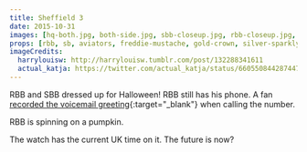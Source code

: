 ```yaml
---
title: Sheffield 3
date: 2015-10-31
images: [hq-both.jpg, both-side.jpg, sbb-closeup.jpg, rbb-closeup.jpg, rbb-front.jpg, green-sticker-closeup.jpg, hq-watch.jpg, hq-rbb.jpg, hq-sbb.jpg, hq-spun.jpg, blue-sad-sticker.jpg, hq-green-sticker.jpg, hq-blue-sticker.jpg, bracelet.jpg, hq-rbb-2.jpg, hq-sbb-2.png, pumpkin.png, bracelets.png, phone.png, blue-sticker.png, hq-closeup.jpg]
props: [rbb, sb, aviators, freddie-mustache, gold-crown, silver-sparkly-crown, jewelry-box-chair, divine-eyebrows, iphone, custom-label, watch, green-happy-sticker, heeled-black-boots, pumpkin, blue-sad-sticker, green-sad-sticker, vampire-costume, red-dress, fans-against-bullying, 1dfansgive]
imageCredits:
  harrylouisw: http://harrylouisw.tumblr.com/post/132288341611
  actual_katja: https://twitter.com/actual_katja/status/660550844287447040
---
```

RBB and SBB dressed up for Halloween! RBB still has his phone. A fan [recorded the voicemail greeting](http://pumpkinau.tumblr.com/post/132286749108){:target="_blank"} when calling the number.

RBB is spinning on a pumpkin.

The watch has the current UK time on it. The future is now?

